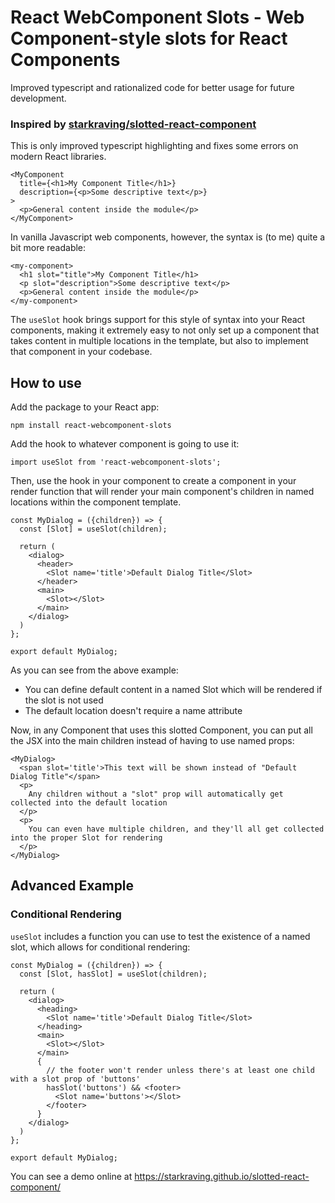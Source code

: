 # React WebComponent Slots - Web Component-style slots for React Components

Improved typescript and rationalized code for better usage for future development.

### Inspired by [starkraving/slotted-react-component](https://github.com/starkraving/slotted-react-component)

This is only improved typescript highlighting and fixes some errors on modern React libraries.

```
<MyComponent
  title={<h1>My Component Title</h1>}
  description={<p>Some descriptive text</p>}
>
  <p>General content inside the module</p>
</MyComponent>
```

In vanilla Javascript web components, however, the syntax is (to me) quite a bit more readable:

```
<my-component>
  <h1 slot="title">My Component Title</h1>
  <p slot="description">Some descriptive text</p>
  <p>General content inside the module</p>
</my-component>
```

The `useSlot` hook brings support for this style of syntax into your React components, making it extremely easy to not only
set up a component that takes content in multiple locations in the template, but also to implement that component in your codebase.

## How to use
Add the package to your React app:

```
npm install react-webcomponent-slots
```

Add the hook to whatever component is going to use it:

```
import useSlot from 'react-webcomponent-slots';
```

Then, use the hook in your component to create a <Slot> component in your render function that will render your main component's children in named locations within the component template.

```
const MyDialog = ({children}) => {
  const [Slot] = useSlot(children);

  return (
    <dialog>
      <header>
        <Slot name='title'>Default Dialog Title</Slot>
      </header>
      <main>
        <Slot></Slot>
      </main>
    </dialog>
  )
};

export default MyDialog;
```

As you can see from the above example:

* You can define default content in a named Slot which will be rendered if the slot is not used
* The default location doesn't require a name attribute

Now, in any Component that uses this slotted Component, you can put all the JSX into the main children instead of having to use named props:

```
<MyDialog>
  <span slot='title'>This text will be shown instead of "Default Dialog Title"</span>
  <p>
    Any children without a "slot" prop will automatically get collected into the default location
  </p>
  <p>
    You can even have multiple children, and they'll all get collected into the proper Slot for rendering
  </p>
</MyDialog>
```

## Advanced Example

### Conditional Rendering

`useSlot` includes a function you can use to test the existence of a named slot, which allows for conditional rendering:

```
const MyDialog = ({children}) => {
  const [Slot, hasSlot] = useSlot(children);

  return (
    <dialog>
      <heading>
        <Slot name='title'>Default Dialog Title</Slot>
      </heading>
      <main>
        <Slot></Slot>
      </main>
      {
        // the footer won't render unless there's at least one child with a slot prop of 'buttons'
        hasSlot('buttons') && <footer>
          <Slot name='buttons'></Slot>
        </footer>
      }
    </dialog>
  )
};

export default MyDialog;
```

You can see a demo online at https://starkraving.github.io/slotted-react-component/
